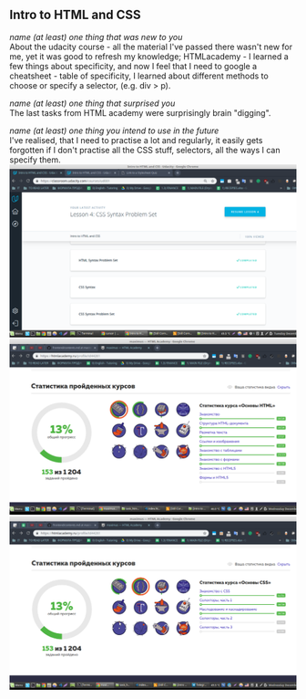 ## Intro to HTML and CSS
*name (at least) one thing that was new to you*  
About the udacity course - all the material I've passed there wasn't new for me, yet it was good to refresh my knowledge; HTMLacademy - I learned a few things about specificity, and now I feel that I need to google a cheatsheet - table of specificity, I learned about different methods to choose or specify a selector, (e.g. div > p).

*name (at least) one thing that surprised you*  
The last tasks from HTML academy were surprisingly brain "digging".

*name (at least) one thing you intend to use in the future*  
I've realised, that I need to practise a lot and regularly, it easily gets forgotten if I don't practise all the CSS stuff, selectors, all the ways I can specify them.
![](image_2018-12-11_17-53-54.png)
![](image_2018-12-12_12-07-15.png)
![](image_2018-12-12_12-07-32.png)